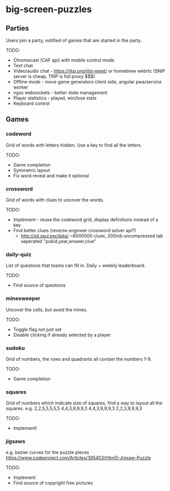 # big-screen-puzzles

## Parties

Users join a party, notified of games that are started in the party.

TODO:
* Chromecast (CAF api) with mobile control mode
* Text chat
* Video/audio chat - https://jitsi.org/jitsi-meet/ or homebrew webrtc (SNIP server is cheap, TRIP is full proxy $$$)
* Offline mode - move game generators client side, angular pwa/service worker
* ngxs websockets - better state management
* Player statistics - played, win/lose stats
* Keyboard control

## Games

### codeword

Grid of words with letters hidden. Use a key to find all the letters.

TODO:
* Game completion
* Symmetric layout
* Fix word reveal and make it optional

### crossword

Grid of words with clues to uncover the words.

TODO:
* Implement - reuse the codeword grid, display definitions instead of a key
* Find better clues (reverse engineer crossword solver api?)
    * http://xd.saul.pw/data/ ~6000000 clues, 200mb uncompressed tab seperated "pubid,year,answer,clue"

### daily-quiz

List of questions that teams can fill in. Daily + weekly leaderboard.

TODO:
* Find source of questions

### minesweeper

Uncover the cells, but avoid the mines.

TODO:
* Toggle flag not just set
* Disable clicking if already selected by a player

### sudoku

Grid of numbers, the rows and quadrants all contain the numbers 1-9.

TODO:
* Game completion

### squares

Grid of numbers which indicate size of squares, find a way to layout all the squares.
e.g.
2,2,5,5,5,5,5
4,4,3,9,9,9,3
4,4,3,9,9,9,3
2,2,3,9,9,9,3

TODO:
* Implement!

### jigsaws

e.g. bezier curves for the puzzle pieces https://www.codeproject.com/Articles/395453/Html5-Jigsaw-Puzzle

TODO: 
* Implement
* Find source of copyright free pictures
